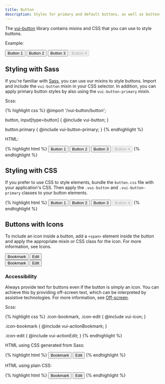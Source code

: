 ```yaml
---
title: Button
description: Styles for primary and default buttons, as well as buttons with icons.
---
```


The [vui-button](https://github.com/Brightspace/valence-ui-button) library contains mixins and CSS that you can use to style buttons.

Example:

<div class="vuiexamplebox vui-typography">
	<button class="vui-button vui-primary">Button 1</button>
	<button class="vui-button">Button 2</button>
	<input class="vui-button" type="button" value="Button 3" />
	<button class="vui-button" disabled="disabled">Button 4</button>
</div>

## Styling with Sass

If you're familiar with [Sass](http://sass-lang.com/), you can use our mixins to style buttons. Import and include the `vui-button` mixin in your CSS selector. In addition, you can apply primary button styles by also using the `vui-button-primary` mixin.

Scss:

{% highlight css %}
@import '<npm module path>/vui-button/button';

button, input[type=button] {
	@include vui-button;
}

button.primary {
	@include vui-button-primary;
}
{% endhighlight %}

HTML:

{% highlight html %}
<button class="primary">Button 1</button>
<button>Button 2</button>
<input type="button" value="Button 3" />
<button disabled="disabled">Button 4</button>
{% endhighlight %}

## Styling with CSS

If you prefer to use CSS to style elements, bundle the `button.css` file with your application's CSS. Then apply the `.vui-button` and `.vui-button-primary` classes to your button elements.

{% highlight html %}
<button class="vui-button vui-primary">Button 1</button>
<button class="vui-button">Button 2</button>
<input class="vui-button" type="button" value="Button 3" />
<button class="vui-button" disabled="disabled">Button 4</button>
{% endhighlight %}

## Buttons with Icons

To include an icon inside a button, add a `<span>` element inside the button and apply the appropriate mixin or CSS class for the icon.  For more information, see Icons.

<div class="vuiexamplebox vui-typography">
	<div class="vui-field-row">
		<button class="vui-button">
			<span class="vui-icon-bookmark"></span> Bookmark
		</button>
		<button class="vui-button">
			<span class="vui-icon-edit"></span> Edit
		</button>
	</div>
	<div>
		<button class="vui-button">
			<span class="vui-icon-bookmark"></span>
			<span class="vui-offscreen">Bookmark</span>
		</button>
		<button class="vui-button">
			<span class="vui-icon-edit"></span>
			<span class="vui-offscreen">Edit</span>
		</button>
	</div>
</div>

### Accessibility

Always provide text for buttons even if the button is simply an icon.  You can achieve this by providing off-screen text, which can be interpreted by assistive technologies. For more information, see [Off-screen](/components/offscreen.html).

Scss:

{% highlight css %}
.icon-bookmark,
.icon-edit {
	@include vui-icon;
}

.icon-bookmark {
	@include vui-actionBookmark;
}

.icon-edit {
	@include vui-actionEdit;
}
{% endhighlight %}

HTML using CSS generated from Sass:

{% highlight html %}
<button>
	<span class="icon-bookmark"></span>
	<span class="offscreen">Bookmark</span>
</button>
<button>
	<span class="icon-edit"></span>
	Edit
</button>
{% endhighlight %}

HTML using plain CSS:

{% highlight html %}
<button class="vui-button">
	<span class="vui-icon-bookmark"></span>
	<span class="vui-offscreen">Bookmark</span>
</button>
<button class="vui-button">
	<span class="vui-icon-edit"></span>
	Edit
</button>
{% endhighlight %}

